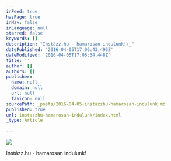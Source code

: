 ```yaml
---
inFeed: true
hasPage: true
inNav: false
inLanguage: null
starred: false
keywords: []
description: "Instázz.hu - hamarosan indulunk!\_"
datePublished: '2016-04-05T17:06:43.496Z'
dateModified: '2016-04-05T17:06:34.448Z'
title: ''
author: []
authors: []
publisher:
  name: null
  domain: null
  url: null
  favicon: null
sourcePath: _posts/2016-04-05-instazzhu-hamarosan-indulunk.md
published: true
url: instazzhu-hamarosan-indulunk/index.html
_type: Article

---
```

![](https://the-grid-user-content.s3-us-west-2.amazonaws.com/161b2830-1cd1-469d-980a-f20876e33820.jpg)

Instázz.hu - hamarosan indulunk!